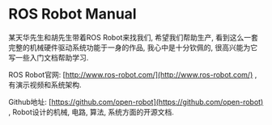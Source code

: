 # ROS Robot Manual

某天华先生和胡先生带着ROS Robot来找我们, 希望我们帮助生产, 看到这么一套完整的机械硬件驱动系统功能于一身的作品, 我心中是十分钦佩的, 很高兴能为它写一些入门文档帮助学习.

ROS Robot官网: [http://www.ros-robot.com/](http://www.ros-robot.com/) , 有演示视频和系统架构. 

Github地址: [https://github.com/open-robot](https://github.com/open-robot) , Robot设计的机械, 电路, 算法, 系统方面的开源文档.

